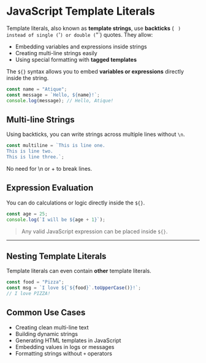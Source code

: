 # JavaScript Template Literals

Template literals, also known as **template strings**, use **backticks** (` ` `) instead of single (`'`) or double (`"`) quotes. They allow:

-   Embedding variables and expressions inside strings
-   Creating multi-line strings easily
-   Using special formatting with **tagged templates**

The `${}` syntax allows you to embed **variables or expressions** directly inside the string.

```js
const name = "Atique";
const message = `Hello, ${name}!`;
console.log(message); // Hello, Atique!
```

## Multi-line Strings

Using backticks, you can write strings across multiple lines without `\n`.

```js
const multiline = `This is line one.
This is line two.
This is line three.`;
```

No need for \n or + to break lines.

## Expression Evaluation

You can do calculations or logic directly inside the `${}`.

```js
const age = 25;
console.log(`I will be ${age + 1}`);
```

> Any valid JavaScript expression can be placed inside `${}`.

---

## Nesting Template Literals

Template literals can even contain **other** template literals.

```js
const food = "Pizza";
const msg = `I love ${`${food}`.toUpperCase()}!`;
// I love PIZZA!
```

## Common Use Cases

-   Creating clean multi-line text
-   Building dynamic strings
-   Generating HTML templates in JavaScript
-   Embedding values in logs or messages
-   Formatting strings without `+` operators
